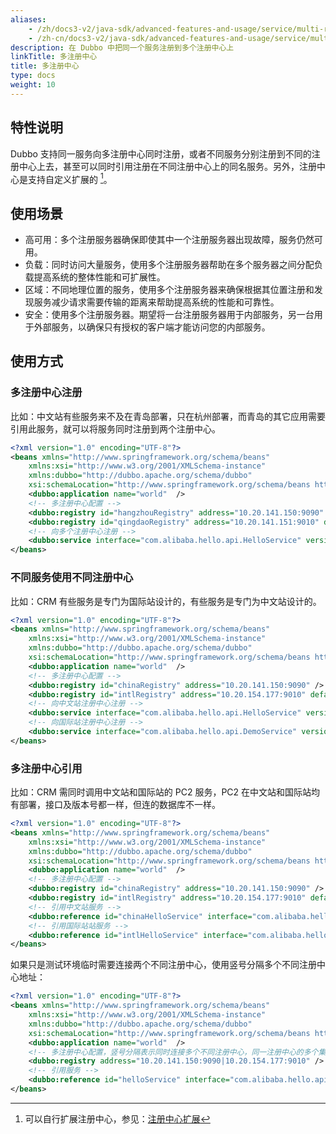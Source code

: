 ```yaml
---
aliases:
    - /zh/docs3-v2/java-sdk/advanced-features-and-usage/service/multi-registry/
    - /zh-cn/docs3-v2/java-sdk/advanced-features-and-usage/service/multi-registry/
description: 在 Dubbo 中把同一个服务注册到多个注册中心上
linkTitle: 多注册中心
title: 多注册中心
type: docs
weight: 10
---
```






## 特性说明
Dubbo 支持同一服务向多注册中心同时注册，或者不同服务分别注册到不同的注册中心上去，甚至可以同时引用注册在不同注册中心上的同名服务。另外，注册中心是支持自定义扩展的 [^1]。

## 使用场景
- 高可用：多个注册服务器确保即使其中一个注册服务器出现故障，服务仍然可用。
- 负载：同时访问大量服务，使用多个注册服务器帮助在多个服务器之间分配负载提高系统的整体性能和可扩展性。
- 区域：不同地理位置的服务，使用多个注册服务器来确保根据其位置注册和发现服务减少请求需要传输的距离来帮助提高系统的性能和可靠性。
- 安全：使用多个注册服务器。期望将一台注册服务器用于内部服务，另一台用于外部服务，以确保只有授权的客户端才能访问您的内部服务。

## 使用方式
### 多注册中心注册

比如：中文站有些服务来不及在青岛部署，只在杭州部署，而青岛的其它应用需要引用此服务，就可以将服务同时注册到两个注册中心。
```xml
<?xml version="1.0" encoding="UTF-8"?>
<beans xmlns="http://www.springframework.org/schema/beans"
    xmlns:xsi="http://www.w3.org/2001/XMLSchema-instance"
    xmlns:dubbo="http://dubbo.apache.org/schema/dubbo"
    xsi:schemaLocation="http://www.springframework.org/schema/beans http://www.springframework.org/schema/beans/spring-beans-4.3.xsd http://dubbo.apache.org/schema/dubbo http://dubbo.apache.org/schema/dubbo/dubbo.xsd">
    <dubbo:application name="world"  />
    <!-- 多注册中心配置 -->
    <dubbo:registry id="hangzhouRegistry" address="10.20.141.150:9090" />
    <dubbo:registry id="qingdaoRegistry" address="10.20.141.151:9010" default="false" />
    <!-- 向多个注册中心注册 -->
    <dubbo:service interface="com.alibaba.hello.api.HelloService" version="1.0.0" ref="helloService" registry="hangzhouRegistry,qingdaoRegistry" />
</beans>
```

### 不同服务使用不同注册中心

比如：CRM 有些服务是专门为国际站设计的，有些服务是专门为中文站设计的。
```xml
<?xml version="1.0" encoding="UTF-8"?>
<beans xmlns="http://www.springframework.org/schema/beans"
    xmlns:xsi="http://www.w3.org/2001/XMLSchema-instance"
    xmlns:dubbo="http://dubbo.apache.org/schema/dubbo"
    xsi:schemaLocation="http://www.springframework.org/schema/beans http://www.springframework.org/schema/beans/spring-beans-4.3.xsd http://dubbo.apache.org/schema/dubbo http://dubbo.apache.org/schema/dubbo/dubbo.xsd">
    <dubbo:application name="world"  />
    <!-- 多注册中心配置 -->
    <dubbo:registry id="chinaRegistry" address="10.20.141.150:9090" />
    <dubbo:registry id="intlRegistry" address="10.20.154.177:9010" default="false" />
    <!-- 向中文站注册中心注册 -->
    <dubbo:service interface="com.alibaba.hello.api.HelloService" version="1.0.0" ref="helloService" registry="chinaRegistry" />
    <!-- 向国际站注册中心注册 -->
    <dubbo:service interface="com.alibaba.hello.api.DemoService" version="1.0.0" ref="demoService" registry="intlRegistry" />
</beans>
```

### 多注册中心引用

比如：CRM 需同时调用中文站和国际站的 PC2 服务，PC2 在中文站和国际站均有部署，接口及版本号都一样，但连的数据库不一样。
```xml
<?xml version="1.0" encoding="UTF-8"?>
<beans xmlns="http://www.springframework.org/schema/beans"
    xmlns:xsi="http://www.w3.org/2001/XMLSchema-instance"
    xmlns:dubbo="http://dubbo.apache.org/schema/dubbo"
    xsi:schemaLocation="http://www.springframework.org/schema/beans http://www.springframework.org/schema/beans/spring-beans-4.3.xsd http://dubbo.apache.org/schema/dubbo http://dubbo.apache.org/schema/dubbo/dubbo.xsd">
    <dubbo:application name="world"  />
    <!-- 多注册中心配置 -->
    <dubbo:registry id="chinaRegistry" address="10.20.141.150:9090" />
    <dubbo:registry id="intlRegistry" address="10.20.154.177:9010" default="false" />
    <!-- 引用中文站服务 -->
    <dubbo:reference id="chinaHelloService" interface="com.alibaba.hello.api.HelloService" version="1.0.0" registry="chinaRegistry" />
    <!-- 引用国际站站服务 -->
    <dubbo:reference id="intlHelloService" interface="com.alibaba.hello.api.HelloService" version="1.0.0" registry="intlRegistry" />
</beans>
```

如果只是测试环境临时需要连接两个不同注册中心，使用竖号分隔多个不同注册中心地址：

```xml
<?xml version="1.0" encoding="UTF-8"?>
<beans xmlns="http://www.springframework.org/schema/beans"
    xmlns:xsi="http://www.w3.org/2001/XMLSchema-instance"
    xmlns:dubbo="http://dubbo.apache.org/schema/dubbo"
    xsi:schemaLocation="http://www.springframework.org/schema/beans http://www.springframework.org/schema/beans/spring-beans-4.3.xsd http://dubbo.apache.org/schema/dubbo http://dubbo.apache.org/schema/dubbo/dubbo.xsd">
    <dubbo:application name="world"  />
    <!-- 多注册中心配置，竖号分隔表示同时连接多个不同注册中心，同一注册中心的多个集群地址用逗号分隔 -->
    <dubbo:registry address="10.20.141.150:9090|10.20.154.177:9010" />
    <!-- 引用服务 -->
    <dubbo:reference id="helloService" interface="com.alibaba.hello.api.HelloService" version="1.0.0" />
</beans>
```

[^1]: 可以自行扩展注册中心，参见：[注册中心扩展](../../../reference-manual/spi/description/registry)